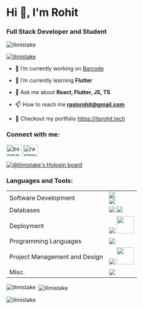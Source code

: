 <h1 align="left">Hi 👋, I'm Rohit</h1>
<h3 align="left">Full Stack Developer and Student</h3>

<p align="left"> <img src="https://komarev.com/ghpvc/?username=lilmistake&label=Profile%20views&color=0e75b6&style=flat" alt="lilmistake" /> </p>

<p align="left"> <a href="https://github.com/ryo-ma/github-profile-trophy"><img src="https://github-profile-trophy.vercel.app/?username=lilmistake" alt="lilmistake" /></a> </p>

- 🔭 I’m currently working on [Barcode](https://sih-barcode.web.app/)

- 🌱 I’m currently learning **Flutter**

- 💬 Ask me about **React, Flutter, JS, TS**

- 📫 How to reach me **rasinrohit@gmail.com**

- 🚀 Checkout my portfolio https://itsrohit.tech
  
<h3 align="left">Connect with me:</h3>
<p align="left">
<a href="https://twitter.com/booqus" target="blank"><img align="center" src="https://raw.githubusercontent.com/rahuldkjain/github-profile-readme-generator/master/src/images/icons/Social/twitter.svg" alt="booqus" height="30" width="40" /></a>
<a href="https://linkedin.com/in/rasinrohit" target="blank"><img align="center" src="https://raw.githubusercontent.com/rahuldkjain/github-profile-readme-generator/master/src/images/icons/Social/linked-in-alt.svg" alt="rasinrohit" height="30" width="40" /></a>
</p>

[![@lilmistake's Holopin board](https://holopin.me/lilmistake)](https://holopin.io/@lilmistake)

<h3 align="left">Languages and Tools:</h3>
<table>
  <tr>
    <td>
      Software Development
    </td>
    <td>
      <img src="https://skillicons.dev/icons?i=html,css,js,bootstrap,flutter"><br>
      <img src="https://skillicons.dev/icons?i=tailwindcss,ts,react,flask,nodejs,express">
    </td>
  </tr>
  <tr>
  <td>
      Databases
    </td>
    <td>
      <img src="https://skillicons.dev/icons?i=mongo,sqlite,firebase,appwrite">
      <img src="https://skillicons.dev/icons?i=mysql,redis">
    </td>
    

  <tr>
  <td>
      Deployment
    </td>
    <td>
      <img src="https://skillicons.dev/icons?i=heroku,firebase,gcp,azure">
      <img  width="45px" src="https://seeklogo.com/images/D/digital-ocean-logo-7B970FE624-seeklogo.com.png">
    </td>
    </tr>
    <tr>
  <td>
      Programming Languages
    </td>
    <td>
      <img src="https://skillicons.dev/icons?i=python,dart,js,ts,c,">
    </td>
    </tr>
    <tr>
  <td>
      Project Management and Design
    </td>
    <td>
      <img src="https://skillicons.dev/icons?i=git,figma">
      <img src="https://cdn.icon-icons.com/icons2/3914/PNG/512/penpot_logo_icon_248878.png" width="45px">
    </td>
    </tr>
      <tr>
  <td>
      Misc.
    </td>
    <td>
      <img src="https://skillicons.dev/icons?i=postman,tensorflow,unity">
    </td>
    </tr>
</table>


<p><img align="left" src="https://github-readme-stats.vercel.app/api/top-langs?username=lilmistake&show_icons=true&locale=en&layout=compact" alt="lilmistake" /></p>

<p>&nbsp;<img align="center" src="https://github-readme-stats.vercel.app/api?username=lilmistake&show_icons=true&locale=en" alt="lilmistake" /></p>

<p><img align="center" src="https://github-readme-streak-stats.herokuapp.com/?user=lilmistake&" alt="lilmistake" /></p>
